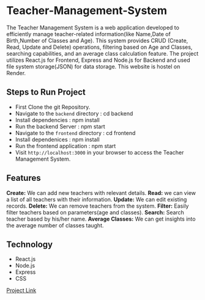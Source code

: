 # Teacher-Management-System
The Teacher Management System is a web application developed to efficiently manage teacher-related information(like Name,Date of Birth,Number of Classes and Age). This system provides CRUD (Create, Read, Update and Delete) operations, filtering based on Age and Classes, searching capabilities, and an average class calculation feature. The project utilizes React.js for Frontend, Express and Node.js for Backend and used file system storage(JSON) for data storage. This website is hostel on Render.

## Steps to Run Project
- First Clone the git Repository.
- Navigate to the `backend` directory : cd backend
- Install dependencies : npm install
- Run the backend Server : npm start
- Navigate to the `frontend` directory : cd frontend
- Install dependenices : npm install
- Run the frontend application : npm start
- Visit `http://localhost:3000` in your browser to access the Teacher Management System.

## Features
**Create:** We can add new teachers with relevant details.
**Read:** we can view a list of all teachers with their information.
**Update:** We can edit existing records.
**Delete:** We can remove teachers from the system.
**Filter:** Easily filter teachers based on parameters(age and classes).
**Search:** Search teacher based by his/her name.
**Average Classes:** We can get insights into the average number of classes taught.

## Technology
- React.js
- Node.js
- Express
- CSS

[Project Link](https://teacher-management-system-k2ri.onrender.com/)

